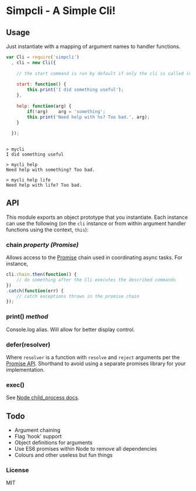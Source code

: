 # Simpcli - A Simple Cli!

## Usage

Just instantiate with a mapping of argument names to handler functions.

```javascript
var Cli = require('simpcli')
  , cli = new Cli({
  
    // the start command is run by default if only the cli is called (no args)
    
    start: function() {
        this.print('I did something useful');
    },
    
    help: function(arg) {
        if(!arg)    arg = 'something';
        this.print('Need help with %s? Too bad.', arg);
    }
    
  });
  
```

```
> mycli
I did something useful

> mycli help
Need help with something? Too bad.

> mycli help life
Need help with life? Too bad.
```

## API

This module exports an object prototype that you instantiate. Each instance can use the following (on the `cli` instance or from within argument handler functions using the context, `this`):

### chain *property (Promise)*

Allows access to the [Promise](https://github.com/jakearchibald/es6-promise#readme) chain used in coordinating async tasks. For instance,

```javascript
cli.chain.then(function() {
    // do something after the Cli executes the described commands
})
.catch(function(err) {
    // catch exceptions thrown in the promise chain
});
```

### print() *method*

Console.log alias. Will allow for better display control.

### defer(resolver)

Where `resolver` is a function with `resolve` and `reject` arguments per the [Promise API](https://github.com/jakearchibald/es6-promise#readme). Shorthand to avoid using a separate promises library for your implementation.

### exec()

See [Node child_process docs](http://nodejs.org/docs/latest/api/child_process.html#child_process_child_process_exec_command_options_callback).

## Todo

*   Argument chaining
*   Flag 'hook' support
*   Object definitions for arguments
*   Use ES6 promises within Node to remove all dependencies
*   Colours and other useless but fun things

### License

MIT